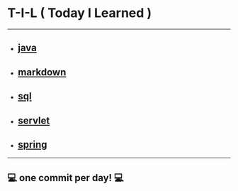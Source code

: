 # T-I-L ( Today I Learned )

****

* ## [java](https://github.com/gudwo0121/TIL/tree/master/java)

* ## [markdown](https://github.com/gudwo0121/TIL/tree/master/markdown)

* ## [sql](https://github.com/gudwo0121/TIL/tree/master/sql)

* ## [servlet](https://github.com/gudwo0121/TIL/tree/master/servlet)

* ## [spring](https://github.com/gudwo0121/TIL/tree/master/spring)

***

## 💻 one commit per day! 💻


